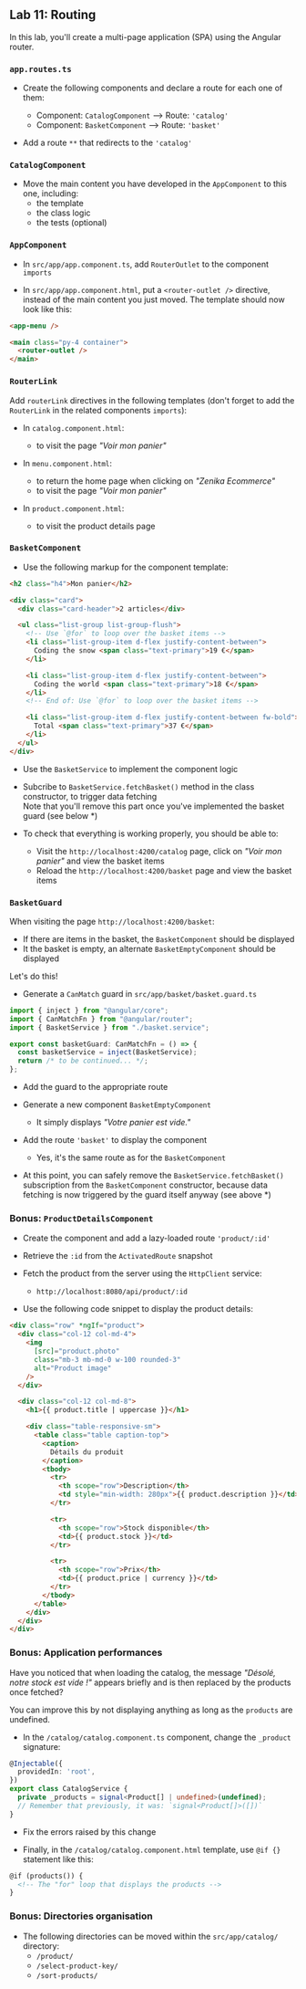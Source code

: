 ## Lab 11: Routing

In this lab, you'll create a multi-page application (SPA) using the Angular router.

### `app.routes.ts`

- Create the following components and declare a route for each one of them:

  - Component: `CatalogComponent` --> Route: `'catalog'`
  - Component: `BasketComponent` --> Route: `'basket'`

- Add a route `**` that redirects to the `'catalog'`

### `CatalogComponent`

- Move the main content you have developed in the `AppComponent` to this one, including:
  - the template
  - the class logic
  - the tests (optional)

### `AppComponent`

- In `src/app/app.component.ts`, add `RouterOutlet` to the component `imports`

- In `src/app/app.component.html`, put a `<router-outlet />` directive, instead of the main content you just moved.
  The template should now look like this:

```html
<app-menu />

<main class="py-4 container">
  <router-outlet />
</main>
```

<div class="pb"></div>

### `RouterLink`

Add `routerLink` directives in the following templates (don't forget to add the `RouterLink` in the related components `imports`):

- In `catalog.component.html`:

  - to visit the page _"Voir mon panier"_

- In `menu.component.html`:

  - to return the home page when clicking on _"Zenika Ecommerce"_
  - to visit the page _"Voir mon panier"_

- In `product.component.html`:
  - to visit the product details page

<div class="pb"></div>

### `BasketComponent`

- Use the following markup for the component template:

```html
<h2 class="h4">Mon panier</h2>

<div class="card">
  <div class="card-header">2 articles</div>

  <ul class="list-group list-group-flush">
    <!-- Use `@for` to loop over the basket items -->
    <li class="list-group-item d-flex justify-content-between">
      Coding the snow <span class="text-primary">19 €</span>
    </li>

    <li class="list-group-item d-flex justify-content-between">
      Coding the world <span class="text-primary">18 €</span>
    </li>
    <!-- End of: Use `@for` to loop over the basket items -->

    <li class="list-group-item d-flex justify-content-between fw-bold">
      Total <span class="text-primary">37 €</span>
    </li>
  </ul>
</div>
```

- Use the `BasketService` to implement the component logic

- Subcribe to `BasketService.fetchBasket()` method in the class constructor, to trigger data fetching<br />
  Note that you'll remove this part once you've implemented the basket guard (see below *)

- To check that everything is working properly, you should be able to:
  - Visit the `http://localhost:4200/catalog` page, click on _"Voir mon panier"_ and view the basket items
  - Reload the `http://localhost:4200/basket` page and view the basket items

<div class="pb"></div>

### `BasketGuard`

When visiting the page `http://localhost:4200/basket`:

- If there are items in the basket, the `BasketComponent` should be displayed
- It the basket is empty, an alternate `BasketEmptyComponent` should be displayed

Let's do this!

- Generate a `CanMatch` guard in `src/app/basket/basket.guard.ts`

```ts
import { inject } from "@angular/core";
import { CanMatchFn } from "@angular/router";
import { BasketService } from "./basket.service";

export const basketGuard: CanMatchFn = () => {
  const basketService = inject(BasketService);
  return /* to be continued... */;
};
```

- Add the guard to the appropriate route

- Generate a new component `BasketEmptyComponent`
  - It simply displays _"Votre panier est vide."_

- Add the route `'basket'` to display the component
  - Yes, it's the same route as for the `BasketComponent`

- At this point, you can safely remove the `BasketService.fetchBasket()` subscription from the `BasketComponent` constructor, 
  because data fetching is now triggered by the guard itself anyway (see above *)

<div class="pb"></div>

### Bonus: `ProductDetailsComponent`

- Create the component and add a lazy-loaded route `'product/:id'`

- Retrieve the `:id` from the `ActivatedRoute` snapshot

- Fetch the product from the server using the `HttpClient` service:

  - `http://localhost:8080/api/product/:id`

- Use the following code snippet to display the product details:

```html
<div class="row" *ngIf="product">
  <div class="col-12 col-md-4">
    <img
      [src]="product.photo"
      class="mb-3 mb-md-0 w-100 rounded-3"
      alt="Product image"
    />
  </div>

  <div class="col-12 col-md-8">
    <h1>{{ product.title | uppercase }}</h1>

    <div class="table-responsive-sm">
      <table class="table caption-top">
        <caption>
          Détails du produit
        </caption>
        <tbody>
          <tr>
            <th scope="row">Description</th>
            <td style="min-width: 280px">{{ product.description }}</td>
          </tr>

          <tr>
            <th scope="row">Stock disponible</th>
            <td>{{ product.stock }}</td>
          </tr>

          <tr>
            <th scope="row">Prix</th>
            <td>{{ product.price | currency }}</td>
          </tr>
        </tbody>
      </table>
    </div>
  </div>
</div>
```

<div class="pb"></div>

### Bonus: Application performances

Have you noticed that when loading the catalog, the message _"Désolé, notre stock est vide !"_ appears briefly and is then replaced by the products once fetched?

You can improve this by not displaying anything as long as the `products` are undefined.

- In the `/catalog/catalog.component.ts` component, change the `_product` signature: 

```ts
@Injectable({
  providedIn: 'root',
})
export class CatalogService {
  private _products = signal<Product[] | undefined>(undefined);
  // Remember that previously, it was: `signal<Product[]>([])`
}
```

- Fix the errors raised by this change

- Finally, in the `/catalog/catalog.component.html` template, use `@if {}` statement like this:

```html
@if (products()) {
  <!-- The "for" loop that displays the products -->
}
```

### Bonus: Directories organisation

- The following directories can be moved within the `src/app/catalog/` directory:
  - `/product/`
  - `/select-product-key/`
  - `/sort-products/`

<div class="pb"></div>
